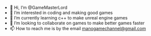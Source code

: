 - 👋 Hi, I’m @GameMasterLord
- 👀 I’m interested in coding and making good games
- 🌱 I’m currently learning c++ to make unreal engine games
- 💞️ I’m looking to collaborate on games to make better games faster
- 📫 How to reach me is by the email manogamechannel@gmail.com

<!---
GameMasterLord/GameMasterLord is a ✨ special ✨ repository because its `README.md` (this file) appears on your GitHub profile.
You can click the Preview link to take a look at your changes.
--->
